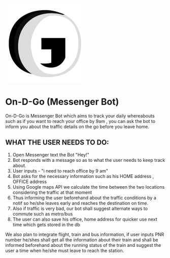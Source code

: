 ![](logo.png)

# On-D-Go (Messenger Bot)

On-D-Go is Messenger Bot which aims to track your daily whereabouts such as if you want to reach your office by 9am ,  you can ask the bot to inform you about the traffic details on the go before you leave home.

## WHAT THE USER NEEDS TO DO:

1. Open Messenger text the Bot "Hey!"
2. Bot responds with a message so as to what the user needs to keep track about.
3. User inputs - "i need to reach office by 9 am"
4. Bot asks for the necessary information such as his HOME address , OFFICE address
5. Using Google maps API we calculate the time between the two locations considering the traffic at that moment
6. Thus informing the user beforehand about the traffic conditions by a notif so he/she leaves early and reaches the destination on time.
7. Also if traffic is very bad, our bot shall suggest alternate ways to commute such as metro/bus
8. The user can also save his office, home address for quicker use next time which gets stored in the db


We also plan to integrate flight, train and bus information, if user inputs PNR number he/shes shall get all the information about their train and shall be informed beforehand about the running status of the train and suggest the user a time when he/she must leave to reach the station.
